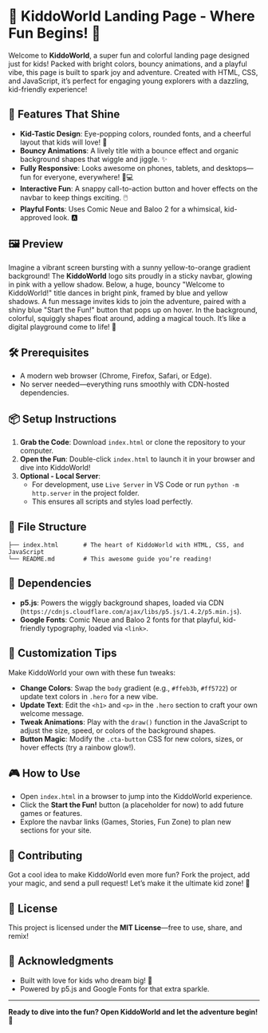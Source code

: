 # 🎉 KiddoWorld Landing Page - Where Fun Begins! 🌈

Welcome to **KiddoWorld**, a super fun and colorful landing page designed just for kids! Packed with bright colors, bouncy animations, and a playful vibe, this page is built to spark joy and adventure. Created with HTML, CSS, and JavaScript, it’s perfect for engaging young explorers with a dazzling, kid-friendly experience!

## 🚀 Features That Shine
- **Kid-Tastic Design**: Eye-popping colors, rounded fonts, and a cheerful layout that kids will love! 🎨
- **Bouncy Animations**: A lively title with a bounce effect and organic background shapes that wiggle and jiggle. ✨
- **Fully Responsive**: Looks awesome on phones, tablets, and desktops—fun for everyone, everywhere! 📱💻
- **Interactive Fun**: A snappy call-to-action button and hover effects on the navbar to keep things exciting. 🖱️
- **Playful Fonts**: Uses Comic Neue and Baloo 2 for a whimsical, kid-approved look. 🅰️

## 🖼️ Preview
Imagine a vibrant screen bursting with a sunny yellow-to-orange gradient background! The **KiddoWorld** logo sits proudly in a sticky navbar, glowing in pink with a yellow shadow. Below, a huge, bouncy "Welcome to KiddoWorld!" title dances in bright pink, framed by blue and yellow shadows. A fun message invites kids to join the adventure, paired with a shiny blue "Start the Fun!" button that pops up on hover. In the background, colorful, squiggly shapes float around, adding a magical touch. It’s like a digital playground come to life! 🎡

## 🛠️ Prerequisites
- A modern web browser (Chrome, Firefox, Safari, or Edge).
- No server needed—everything runs smoothly with CDN-hosted dependencies.

## 📦 Setup Instructions
1. **Grab the Code**: Download `index.html` or clone the repository to your computer.
2. **Open the Fun**: Double-click `index.html` to launch it in your browser and dive into KiddoWorld!
3. **Optional - Local Server**:
   - For development, use `Live Server` in VS Code or run `python -m http.server` in the project folder.
   - This ensures all scripts and styles load perfectly.

## 📂 File Structure
```
├── index.html       # The heart of KiddoWorld with HTML, CSS, and JavaScript
└── README.md        # This awesome guide you’re reading!
```

## 🔗 Dependencies
- **p5.js**: Powers the wiggly background shapes, loaded via CDN (`https://cdnjs.cloudflare.com/ajax/libs/p5.js/1.4.2/p5.min.js`).
- **Google Fonts**: Comic Neue and Baloo 2 fonts for that playful, kid-friendly typography, loaded via `<link>`.

## 🎨 Customization Tips
Make KiddoWorld your own with these fun tweaks:
- **Change Colors**: Swap the `body` gradient (e.g., `#ffeb3b`, `#ff5722`) or update text colors in `.hero` for a new vibe.
- **Update Text**: Edit the `<h1>` and `<p>` in the `.hero` section to craft your own welcome message.
- **Tweak Animations**: Play with the `draw()` function in the JavaScript to adjust the size, speed, or colors of the background shapes.
- **Button Magic**: Modify the `.cta-button` CSS for new colors, sizes, or hover effects (try a rainbow glow!).

## 🎮 How to Use
- Open `index.html` in a browser to jump into the KiddoWorld experience.
- Click the **Start the Fun!** button (a placeholder for now) to add future games or features.
- Explore the navbar links (Games, Stories, Fun Zone) to plan new sections for your site.

## 🤝 Contributing
Got a cool idea to make KiddoWorld even more fun? Fork the project, add your magic, and send a pull request! Let’s make it the ultimate kid zone! 🚀

## 📜 License
This project is licensed under the **MIT License**—free to use, share, and remix!

## 🌟 Acknowledgments
- Built with love for kids who dream big! 💖
- Powered by p5.js and Google Fonts for that extra sparkle.

---

**Ready to dive into the fun? Open KiddoWorld and let the adventure begin!** 🎈
